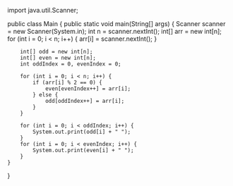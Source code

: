 import java.util.Scanner;

public class Main {
    public static void main(String[] args) {
        Scanner scanner = new Scanner(System.in);
        int n = scanner.nextInt();
        int[] arr = new int[n];
        for (int i = 0; i < n; i++) {
            arr[i] = scanner.nextInt();
        }

        int[] odd = new int[n];
        int[] even = new int[n];
        int oddIndex = 0, evenIndex = 0;

        for (int i = 0; i < n; i++) {
            if (arr[i] % 2 == 0) {
                even[evenIndex++] = arr[i];
            } else {
                odd[oddIndex++] = arr[i];
            }
        }

        for (int i = 0; i < oddIndex; i++) {
            System.out.print(odd[i] + " ");
        }
        for (int i = 0; i < evenIndex; i++) {
            System.out.print(even[i] + " ");
        }
    }
}
